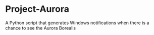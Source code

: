 # Project-Aurora
A Python script that generates Windows notifications when there is a chance to see the Aurora Borealis
